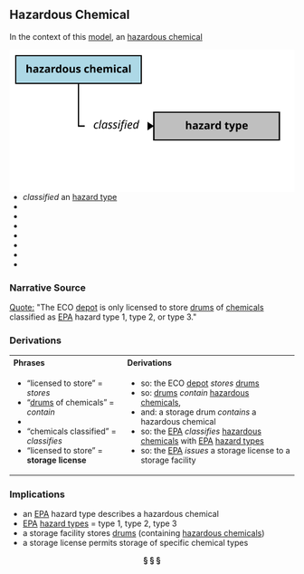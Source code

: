 ## Hazardous Chemical

In the context of this [model](../domain-inventory.md), an [hazardous chemical][hazardous.chemical]

<img align="right" src="../images/hazardous_chemical_classified.svg" />

<ul>
 <li><i>classified</i> an <a href="hazard.type.md">hazard type</a></li>
 <li> </li>
 <li> </li>
 <li> </li>
 <li> </li>
 <li> </li>
 <li> </li>
 <li> </li>
</ul>



### Narrative Source

[Quote:][narrative]
"The ECO [depot][depot] is only licensed to store [drums][drum] of [chemicals][chemical] classified as [EPA][EPA] hazard type 1, type 2, or type 3."

### Derivations

<table>
<tr><th align="left"> Phrases </th><th align="left"> Derivations </th></tr>
<tr>
<td style="vertical-align:top">

* “licensed to store” = _stores_
* “[drums][drum] of chemicals” = _contain_
*
* “chemicals classified” = _classifies_
* “licensed to store” = **storage license**

</td>
<td style="vertical-align:top">

* so: the ECO [depot][depot] _stores_ [drums][drum]
* so: [drums][drum] _contain_ [hazardous chemicals][hazardous.chemical],
* and: a storage drum _contains_ a hazardous chemical
* so: the [EPA][EPA] _classifies_ [hazardous chemicals][hazardous.chemical] with [EPA][EPA] [hazard types][hazard.type]
* so: the [EPA][EPA] _issues_ a storage license to a storage facility

</td>
</tr>
</table>

### Implications

* an [EPA][EPA] hazard type describes a hazardous chemical
* [EPA][EPA] [hazard types][hazard.type] = type 1, type 2, type 3
* a storage facility stores [drums][drum] (containing [hazardous chemicals][hazardous.chemical])
* a storage license permits storage of specific chemical types

[narrative]: ../original-narrative.md#depot-licensing
[chemical]: chemical.md


<div align="center"><b>&sect; &sect; &sect;</b></div>

[EPA]: EPA.md
[EPAs]: EPA.md
[EPA.regulation]: EPA.regulation.md
[EPA.regulations]: EPA.regulation.md
[building.description]: building.description.md
[building.descriptions]: building.description.md
[chemical.description]: chemical.description.md
[chemical.descriptions]: chemical.description.md
[company.regulation]: company.regulation.md
[company.regulations]: company.regulation.md
[depot]: depot.md
[depots]: depot.md
[depot.building]: depot.building.md
[depot.buildings]: depot.building.md
[depot.distance.unit]: depot.distance.unit.md
[depot.distance.units]: depot.distance.unit.md
[depot.management]: depot.management.md
[depot.managements]: depot.management.md
[depot.management.system]: depot.management.system.md
[depot.management.systems]: depot.management.system.md
[depot.manager]: depot.manager.md
[depot.managers]: depot.manager.md
[depot.map]: depot.map.md
[depot.maps]: depot.map.md
[depot.monitoring]: depot.monitoring.md
[depot.monitorings]: depot.monitoring.md
[depot.volume.unit]: depot.volume.unit.md
[depot.volume.units]: depot.volume.unit.md
[depot.vulnerability]: depot.vulnerability.md
[depot.vulnerabilities]: depot.vulnerability.md
[depot.weight.unit]: depot.weight.unit.md
[depot.weight.units]: depot.weight.unit.md
[drum]: drum.md
[drums]: drum.md
[drum.collection]: drum.collection.md
[drum.collections]: drum.collection.md
[drum.delivery]: drum.delivery.md
[drum.deliveries]: drum.delivery.md
[drum.description]: drum.description.md
[drum.descriptions]: drum.description.md
[drum.identifier]: drum.identifier.md
[drum.identifiers]: drum.identifier.md
[drum.inventory]: drum.inventory.md
[drum.inventories]: drum.inventory.md
[drum.label]: drum.label.md
[drum.labels]: drum.label.md
[drum.storage]: drum.storage.md
[drum.storages]: drum.storage.md
[drum.storage.allocation]: drum.storage.allocation.md
[drum.storage.allocations]: drum.storage.allocation.md
[drum.storage.license]: drum.storage.license.md
[drum.storage.licenses]: drum.storage.license.md
[drum.storage.license.description]: drum.storage.license.description.md
[drum.storage.license.descriptions]: drum.storage.license.description.md
[hazard.type]: hazard.type.md
[hazard.types]: hazard.type.md
[hazardous.chemical]: hazardous.chemical.md
[hazardous.chemicals]: hazardous.chemical.md
[license.inventory]: license.inventory.md
[license.inventories]: license.inventory.md
[loading.bay]: loading.bay.md
[loading.bays]: loading.bay.md
[loading.bay.clerk]: loading.bay.clerk.md
[loading.bay.clerks]: loading.bay.clerk.md
[safety.violation]: safety.violation.md
[safety.violations]: safety.violation.md
[staff.building]: staff.building.md
[staff.buildings]: staff.building.md
[storage.building]: storage.building.md
[storage.buildings]: storage.building.md
[truck]: truck.md
[trucks]: truck.md

